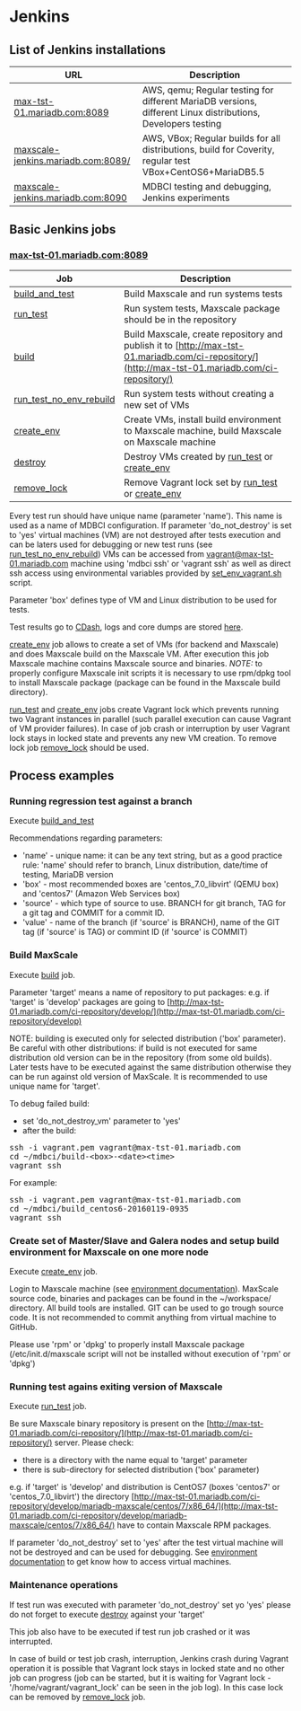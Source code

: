 # Jenkins

## List of Jenkins installations

| URL | Description |
|----|----|
|[max-tst-01.mariadb.com:8089](http://max-tst-01.mariadb.com:8089)|AWS, qemu; Regular testing for different MariaDB versions, different Linux distributions, Developers testing|
|[maxscale-jenkins.mariadb.com:8089/](http://maxscale-jenkins.mariadb.com:8089/)|AWS, VBox; Regular builds for all distributions, build for Coverity, regular test VBox+CentOS6+MariaDB5.5|
|[maxscale-jenkins.mariadb.com:8090](http://maxscale-jenkins.mariadb.com:8090/)|MDBCI testing and debugging, Jenkins experiments|

## Basic Jenkins jobs

### [max-tst-01.mariadb.com:8089](http://max-tst-01.mariadb.com:8089)

| Job | Description |
|----|----|
|[build_and_test](http://max-tst-01.mariadb.com:8089/view/test/job/build_and_test/)|Build Maxscale and run systems tests|
|[run_test](http://max-tst-01.mariadb.com:8089/view/test/job/run_test/)|Run system tests, Maxscale package should be in the repository|
|[build](http://max-tst-01.mariadb.com:8089/job/build/build)|Build Maxscale, create repository and publish it to [http://max-tst-01.mariadb.com/ci-repository/](http://max-tst-01.mariadb.com/ci-repository/)|
|[run_test_no_env_rebuild](http://max-tst-01.mariadb.com:8089/view/test/job/run_test_no_env_rebuild/)|Run system tests without creating a new set of VMs|
|[create_env](http://max-tst-01.mariadb.com:8089/view/env/job/create_env/)|Create VMs, install build environment to Maxscale machine, build Maxscale on Maxscale machine|
|[destroy](http://max-tst-01.mariadb.com:8089/view/axilary/job/destroy/)|Destroy VMs created by [run_test](http://max-tst-01.mariadb.com:8089/view/test/job/run_test/) or [create_env](http://max-tst-01.mariadb.com:8089/view/env/job/create_env/)|
|[remove_lock](http://max-tst-01.mariadb.com:8089/view/axilary/job/remove_lock/)|Remove Vagrant lock set by [run_test](http://max-tst-01.mariadb.com:8089/view/test/job/run_test/) or [create_env](http://max-tst-01.mariadb.com:8089/view/env/job/create_env/)|

Every test run should have unique name (parameter 'name'). This name is used as a name of MDBCI configuration.
If parameter 'do_not_destroy' is set to 'yes' virtual machines (VM) are not destroyed after tests execution and can be laters used
for debugging or new test runs (see [run_test_no_env_rebuild](http://max-tst-01.mariadb.com:8089/view/test/job/run_test_no_env_rebuild/))
VMs can be accessed from vagrant@max-tst-01.mariadb.com machine using 'mdbci ssh' or 'vagrant ssh' as well as direct ssh
access using environmental variables provided by
[set_env_vagrant.sh](https://github.com/mariadb-corporation/maxscale-system-test/blob/master/ENV_SETUP.md#access-vms)
script.

Parameter 'box' defines type of VM and Linux distribution to be used for tests.

Test results go to [CDash](http://jenkins.engskysql.com/CDash/index.php?project=MaxScale), logs and core dumps are
stored [here](http://max-tst-01.mariadb.com/LOGS/).

[create_env](http://max-tst-01.mariadb.com:8089/view/env/job/create_env/) job allows to create a set of VMs
(for backend and Maxscale) and does Maxscale build on the Maxscale VM. After execution this job Maxscale machine
contains Maxscale source and binaries. *NOTE:* to properly configure Maxscale init scripts it is necessary to
use rpm/dpkg tool to install Maxscale package (package can be found in the Maxscale build directory).

[run_test](http://max-tst-01.mariadb.com:8089/view/test/job/run_test/) and
[create_env](http://max-tst-01.mariadb.com:8089/view/env/job/create_env/)
jobs create Vagrant lock which prevents running two Vagrant instances in parallel (such parallel execution can
cause Vagrant of VM provider failures). In case of job crash or interruption by user Vagrant lock stays in locked state
and prevents any new VM creation. To remove lock job
[remove_lock](http://max-tst-01.mariadb.com:8089/view/axilary/job/remove_lock/)
should be used.

## Process examples

### Running regression test against a branch

Execute [build_and_test](http://max-tst-01.mariadb.com:8089/view/test/job/build_and_test/)

Recommendations regarding parameters:

* 'name' - unique name: it can be any text string, but as a good practice rule: 'name' should refer to branch,
Linux distribution, date/time of testing, MariaDB version
* 'box' - most recommended boxes are 'centos_7.0_libvirt' (QEMU box) and 'centos7' (Amazon Web Services box)
* 'source' - which type of source to use. BRANCH for git branch, TAG for a git tag and COMMIT for a commit ID.
* 'value' - name of the branch (if 'source' is BRANCH), name of the GIT tag (if 'source' is TAG) or commint ID (if 'source' is COMMIT)

### Build MaxScale

Execute [build](http://max-tst-01.mariadb.com:8089/job/build/build) job.

Parameter 'target' means a name of repository to put packages:
e.g. if 'target' is 'develop' packages are going to
[http://max-tst-01.mariadb.com/ci-repository/develop/](http://max-tst-01.mariadb.com/ci-repository/develop)

NOTE: building is executed only for selected distribution ('box' parameter). Be careful with  other distributions: if build is not executed for same distribution old version can be in the repository (from some old builds). Later tests have to be executed against the same distribution otherwise they can be run against old version of MaxScale. It is recommended to use unique name for 'target'.

To debug failed build:
* set 'do_not_destroy_vm' parameter to 'yes'
* after the build:
<pre>
ssh -i vagrant.pem vagrant@max-tst-01.mariadb.com
cd ~/mdbci/build-&lt;box&gt;-&lt;date&gt;&lt;time&gt;
vagrant ssh
</pre>

For example:
<pre>
ssh -i vagrant.pem vagrant@max-tst-01.mariadb.com
cd ~/mdbci/build_centos6-20160119-0935
vagrant ssh
</pre>

### Create set of Master/Slave and Galera nodes and setup build environment for Maxscale on one more node

Execute [create_env](http://max-tst-01.mariadb.com:8089/view/env/job/create_env/) job.

Login to Maxscale machine (see [environment documentation](ENV_SETUP.md#access-vms)).
MaxScale source code, binaries and packages can be found in the ~/workspace/ directory.
All build tools are installed. GIT can be used to go trough source code.
It is not recommended to commit anything from virtual machine to GitHub.

Please use 'rpm' or 'dpkg' to properly install Maxscale package (/etc/init.d/maxscale script will not be
installed without execution of 'rpm' or 'dpkg')

### Running test agains exiting version of Maxscale

Execute [run_test](http://max-tst-01.mariadb.com:8089/view/test/job/run_test/) job.

Be sure Maxscale binary repository is present on the
[http://max-tst-01.mariadb.com/ci-repository/](http://max-tst-01.mariadb.com/ci-repository/)
server. Please check:
* there is a directory with the name equal to 'target' parameter
* there is sub-directory for selected distribution ('box' parameter)

e.g. if 'target' is 'develop' and distribution is CentOS7 (boxes 'centos7' or 'centos_7.0_libvirt') the directory [http://max-tst-01.mariadb.com/ci-repository/develop/mariadb-maxscale/centos/7/x86_64/](http://max-tst-01.mariadb.com/ci-repository/develop/mariadb-maxscale/centos/7/x86_64/) have to contain Maxscale RPM packages.

If parameter 'do_not_destroy' set to 'yes' after the test virtual machine will not be destroyed and
can be used for debugging. See [environment documentation](ENV_SETUP.md#access-vms) to get know how to access virtual machines.

### Maintenance operations

If test run was executed with parameter 'do_not_destroy' set yo 'yes' please do not forget to execute
[destroy](http://max-tst-01.mariadb.com:8089/view/axilary/job/destroy/) against your 'target'

This job also have to be executed if test run job crashed or it was interrupted.

In case of build or test job crash, interruption, Jenkins crash during Vagrant operation it is possible that Vagrant lock
stays in locked state and no other job can progress (job can be started, but it is waiting for Vagrant lock -
'/home/vagrant/vagrant_lock' can be seen in the job log). In this case lock can be removed by [remove_lock](http://max-tst-01.mariadb.com:8089/view/axilary/job/remove_lock/) job.
